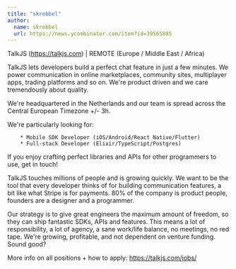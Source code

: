 ```yaml
---
title: "skrebbel"
author:
  name: skrebbel
  url: https://news.ycombinator.com/item?id=39565885
---
```

TalkJS (<a href="https:&#x2F;&#x2F;talkjs.com" rel="nofollow">https:&#x2F;&#x2F;talkjs.com</a>) | REMOTE (Europe &#x2F; Middle East &#x2F; Africa)

TalkJS lets developers build a perfect chat feature in just a few minutes. We power communication in online marketplaces, community sites, multiplayer apps, trading platforms and so on. We&#x27;re product driven and we care tremendously about quality.

We&#x27;re headquartered in the Netherlands and our team is spread across the Central European Timezone +&#x2F;- 3h.

We&#x27;re particularly looking for:

<pre><code>    * Mobile SDK Developer (iOS&#x2F;Android&#x2F;React Native&#x2F;Flutter)
    * Full-stack Developer (Elixir&#x2F;TypeScript&#x2F;Postgres)
</code></pre>
If you enjoy crafting perfect libraries and APIs for other programmers to use, get in touch!

TalkJS touches millions of people and is growing quickly. We want to be the tool that every developer thinks of for building communication features, a bit like what Stripe is for payments. 80% of the company is product people, founders are a designer and a programmer.

Our strategy is to give great engineers the maximum amount of freedom, so they can ship fantastic SDKs, APIs and features. This means a lot of responsibility, a lot of agency, a sane work&#x2F;life balance, no meetings, no red tape. We&#x27;re growing, profitable, and not dependent on venture funding. Sound good?

More info on all positions + how to apply: <a href="https:&#x2F;&#x2F;talkjs.com&#x2F;jobs&#x2F;" rel="nofollow">https:&#x2F;&#x2F;talkjs.com&#x2F;jobs&#x2F;</a>
